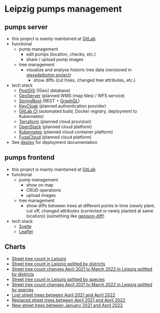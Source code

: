 # Leipzig pumps management

## pumps server

 * this project is mainly maintained at [GitLab](https://gitlab.com/leipzig-pumps/pumps-server)
 * functional
   * pump management
     * edit pumps (location, checks, etc.)
     * share / upload pump images
   * tree management
     * visualize and analyse historic tree data (versioned in [giessdeibohm project](https://github.com/CodeforLeipzig/giessdeibohm))
       * show diffs (cut trees, changed tree attributes, etc.)
 * tech stack
   * [PostGIS](https://postgis.net) ((Geo) database)
   * [GeoServer](http://geoserver.org) (planned WMS (map tiles) / WFS service)
   * [SpringBoot](https://spring.io/projects/spring-boot) (REST + [GraphQL](https://netflix.github.io/dgs/))
   * [KeyCloak](https://www.keycloak.org) (planned authentication provider)
   * [GitLab CI](https://docs.gitlab.com/ee/ci/) (automated build, Docker registry, deployment to Kubernetes)
   * [Terraform](https://www.terraform.io) (planned cloud provision)
   * [OpenStack](https://www.openstack.org) (planned cloud platform)
   * [Kubernetes](https://kubernetes.io/) (planned cloud container platform)
   * [FugaCloud](https://fuga.cloud) (planned cloud platform)
 * See [deploy](https://gitlab.com/leipzig-pumps/deploy) for deployment documentation

## pumps frontend

 * this project is mainly maintained at [GitLab](https://gitlab.com/leipzig-pumps/reactive-pump)
 * functional
   * pump management
     * show on map
     * CRUD operations
     * upload images
   * tree management
     * show diffs between trees at different points in time (newly plant, cut off, changed attributes (corrected or newly planted at same location)) (something like [geojson-diff](https://github.com/benbalter/geojson-diff))
 * tech stack
   * [Svelte](https://svelte.dev)
   * [Leaflet](https://leafletjs.com)

## Charts
 * [Street tree count in Leipzig](https://datawrapper.dwcdn.net/IPrHb/8/)
 * [Street tree count in Leipzig splitted by districts](https://datawrapper.dwcdn.net/ifuls/2/)
 * [Street tree count changes April 2021 to March 2022 in Leipzig splitted by districts](https://datawrapper.dwcdn.net/uuNlj/1/)
 * [Street tree count in Leipzig splitted by species](https://datawrapper.dwcdn.net/fXwZM/1/)
 * [Street tree count changes April 2021 to March 2022 in Leipzig splitted by species](https://datawrapper.dwcdn.net/yUBUD/1/)
 * [Lost street trees between April 2021 and April 2022](https://sannsie.carto.com/builder/ea1519a7-a58d-46a1-bd3a-286218c357d8/embed)
 * [Replaced street trees between April 2021 and April 2022](https://sannsie.carto.com/builder/2ad5f54c-30b1-455b-84c7-9a51302523ea/embed)
 * [New street trees between January 2021 and April 2022](https://sannsie.carto.com/builder/5c4efdcf-0fd6-49f9-b8cb-511399eb3c5e/embed)